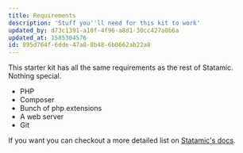 ```yaml
---
title: Requirements
description: 'Stuff you''ll need for this kit to work'
updated_by: d73c1391-a10f-4f96-a8d1-30cc427a0b6a
updated_at: 1585304576
id: 895d764f-6dde-47a8-8b48-6b0662ab22a8
---
```

This starter kit has all the same requirements as the rest of Statamic. Nothing special.

* PHP
* Composer
* Bunch of php extensions
* A web server
* Git

If you want you can checkout a more detailed list on [Statamic's docs](https://statamic.dev/requirements).
